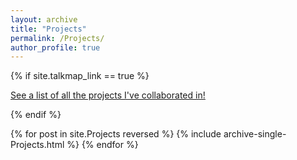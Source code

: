 ```yaml
---
layout: archive
title: "Projects"
permalink: /Projects/
author_profile: true
---
```


{% if site.talkmap_link == true %}

<p style="text-decoration:underline;"><a href="/talkmap.html">See a list of all the projects I've collaborated in!</a></p>

{% endif %}

{% for post in site.Projects reversed %}
  {% include archive-single-Projects.html %}
{% endfor %}
